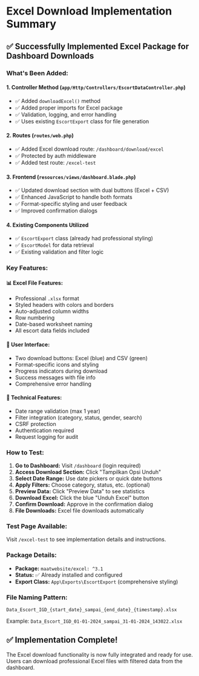 # Excel Download Implementation Summary

## ✅ Successfully Implemented Excel Package for Dashboard Downloads

### What's Been Added:

#### 1. **Controller Method** (`app/Http/Controllers/EscortDataController.php`)
- ✅ Added `downloadExcel()` method
- ✅ Added proper imports for Excel package
- ✅ Validation, logging, and error handling
- ✅ Uses existing `EscortExport` class for file generation

#### 2. **Routes** (`routes/web.php`)
- ✅ Added Excel download route: `/dashboard/download/excel`
- ✅ Protected by auth middleware
- ✅ Added test route: `/excel-test`

#### 3. **Frontend** (`resources/views/dashboard.blade.php`)
- ✅ Updated download section with dual buttons (Excel + CSV)
- ✅ Enhanced JavaScript to handle both formats
- ✅ Format-specific styling and user feedback
- ✅ Improved confirmation dialogs

#### 4. **Existing Components Utilized**
- ✅ `EscortExport` class (already had professional styling)
- ✅ `EscortModel` for data retrieval
- ✅ Existing validation and filter logic

### Key Features:

#### 📊 **Excel File Features:**
- Professional `.xlsx` format
- Styled headers with colors and borders
- Auto-adjusted column widths
- Row numbering
- Date-based worksheet naming
- All escort data fields included

#### 🎨 **User Interface:**
- Two download buttons: Excel (blue) and CSV (green)
- Format-specific icons and styling
- Progress indicators during download
- Success messages with file info
- Comprehensive error handling

#### 🔧 **Technical Features:**
- Date range validation (max 1 year)
- Filter integration (category, status, gender, search)
- CSRF protection
- Authentication required
- Request logging for audit

### How to Test:

1. **Go to Dashboard:** Visit `/dashboard` (login required)
2. **Access Download Section:** Click "Tampilkan Opsi Unduh"
3. **Select Date Range:** Use date pickers or quick date buttons
4. **Apply Filters:** Choose category, status, etc. (optional)
5. **Preview Data:** Click "Preview Data" to see statistics
6. **Download Excel:** Click the blue "Unduh Excel" button
7. **Confirm Download:** Approve in the confirmation dialog
8. **File Downloads:** Excel file downloads automatically

### Test Page Available:
Visit `/excel-test` to see implementation details and instructions.

### Package Details:
- **Package:** `maatwebsite/excel: ^3.1` 
- **Status:** ✅ Already installed and configured
- **Export Class:** `App\Exports\EscortExport` (comprehensive styling)

### File Naming Pattern:
```
Data_Escort_IGD_{start_date}_sampai_{end_date}_{timestamp}.xlsx
```
Example: `Data_Escort_IGD_01-01-2024_sampai_31-01-2024_143022.xlsx`

## ✅ Implementation Complete!

The Excel download functionality is now fully integrated and ready for use. Users can download professional Excel files with filtered data from the dashboard.